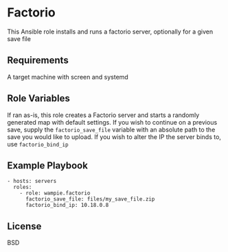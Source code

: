 Factorio
=========

This Ansible role installs and runs a factorio server, optionally for a given save file

Requirements
------------

A target machine with screen and systemd

Role Variables
--------------

If ran as-is, this role creates a Factorio server and starts a randomly generated map with default settings.
If you wish to continue on a previous save, supply the `factorio_save_file` variable with an absolute path to the save you would like to upload.
If you wish to alter the IP the server binds to, use `factorio_bind_ip`

Example Playbook
----------------

    - hosts: servers
      roles:
        - role: wampie.factorio
          factorio_save_file: files/my_save_file.zip
          factorio_bind_ip: 10.18.0.8

License
-------

BSD

